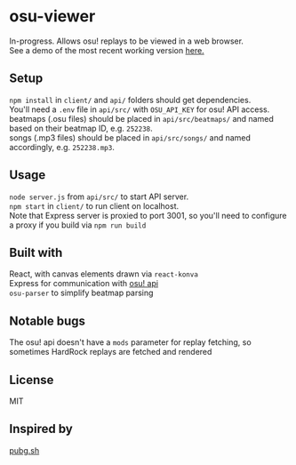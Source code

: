 osu-viewer
=====
In-progress. Allows osu! replays to be viewed in a web browser.  
See a demo of the most recent working version [here.](http://alexl.in/osu-viewer)  

Setup
-----
`npm install` in `client/` and `api/` folders should get dependencies.  
You'll need a `.env` file in `api/src/` with `OSU_API_KEY` for osu! API access.  
beatmaps (.osu files) should be placed in `api/src/beatmaps/` and named based on their beatmap ID, e.g. `252238`.  
songs (.mp3 files) should be placed in `api/src/songs/` and named accordingly, e.g. `252238.mp3`.  

Usage
-----
`node server.js` from `api/src/` to start API server.  
`npm start` in `client/` to run client on localhost.  
Note that Express server is proxied to port 3001, so you'll need to configure a proxy if you build via `npm run build`  

Built with
-----
React, with canvas elements drawn via `react-konva`  
Express for communication with [osu! api](https://github.com/ppy/osu-api/wiki)  
`osu-parser` to simplify beatmap parsing  

Notable bugs
-----
The osu! api doesn't have a `mods` parameter for replay fetching, so sometimes HardRock replays are fetched and rendered  

License
-----
MIT

Inspired by
-----
[pubg.sh](https://pubg.sh/)
